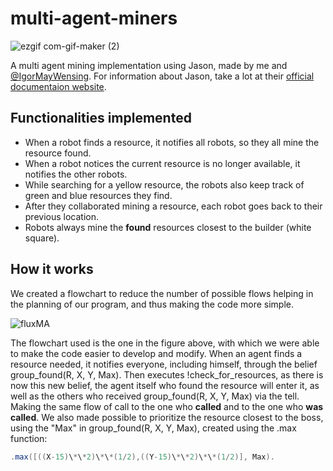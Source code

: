 # multi-agent-miners

![ezgif com-gif-maker (2)](https://user-images.githubusercontent.com/16853682/185816652-86bbded3-a981-4be2-acbe-9c6c755a980a.gif)


A multi agent mining implementation using Jason, made by me and [@IgorMayWensing](https://github.com/IgorMayWensing). For information about Jason, take a lot at their [official documentaion website](http://jason.sourceforge.net/mini-tutorial/getting-started/).

## Functionalities implemented

- When a robot finds a resource, it notifies
all robots, so they all mine the resource found.
- When a robot notices the current resource is no longer available, it notifies the other robots.
- While searching for a yellow resource, the robots also keep track of green and blue resources they find.
- After they collaborated mining a resource, each robot goes back to their previous location.
- Robots always mine the **found** resources closest to the builder (white square).
  
## How it works
We created a flowchart to reduce the number of possible flows
helping in the planning of our program, and thus making the code more
simple.

![fluxMA](https://user-images.githubusercontent.com/16853682/185812865-626b5b31-93af-46a4-98e4-44637d157182.png)


The flowchart used is the one in the figure above, with which we were able to make the
code easier to develop and modify. When an agent finds a resource needed, it notifies everyone, including himself, through the belief group_found(R, X, Y, Max). Then executes !check_for_resources, as there is now this new belief, the agent itself who found the resource will enter it, as well as the others who received group_found(R, X, Y, Max) via the tell. Making the same flow of call to the one who **called** and to the one who **was called**. We also made possible to prioritize the resource closest to the boss, using the "Max" in group_found(R, X, Y, Max), created using the .max function:
```java
.max([((X-15)\*\*2)\*\*(1/2),((Y-15)\*\*2)\*\*(1/2)], Max).
```

